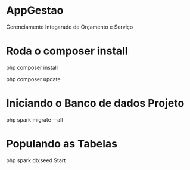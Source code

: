 # AppGestao
 Gerenciamento Integarado de Orçamento e Serviço

# Roda o composer install 
php composer install

php composer update

# Iniciando o Banco de dados Projeto

php spark migrate --all


# Populando as Tabelas
php spark db:seed Start